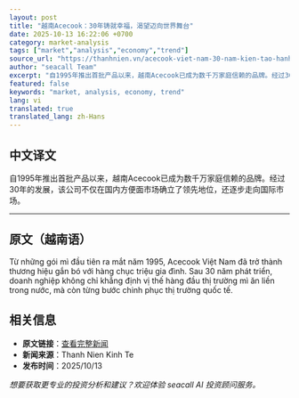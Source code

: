 ```yaml
---
layout: post
title: "越南Acecook：30年铸就幸福，渴望迈向世界舞台"
date: 2025-10-13 16:22:06 +0700
category: market-analysis
tags: ["market","analysis","economy","trend"]
source_url: "https://thanhnien.vn/acecook-viet-nam-30-nam-kien-tao-hanh-phuc-khat-vong-vuon-tam-the-gioi-185251013182255736.htm"
author: "seacall Team"
excerpt: "自1995年推出首批产品以来，越南Acecook已成为数千万家庭信赖的品牌。经过30年的发展，该公司不仅在国内方便面市场确立了领先地位，还逐步走向国际市场。..."
featured: false
keywords: "market, analysis, economy, trend"
lang: vi
translated: true
translated_lang: zh-Hans
---
```


## 中文译文

自1995年推出首批产品以来，越南Acecook已成为数千万家庭信赖的品牌。经过30年的发展，该公司不仅在国内方便面市场确立了领先地位，还逐步走向国际市场。

---

## 原文（越南语）

Từ những g&oacute;i m&igrave; đầu ti&ecirc;n ra mắt năm 1995, Acecook Việt Nam đ&atilde; trở th&agrave;nh thương hiệu gắn b&oacute; với h&agrave;ng chục triệu gia đ&igrave;nh. Sau 30 năm ph&aacute;t triển, doanh nghiệp kh&ocirc;ng chỉ khẳng định vị thế h&agrave;ng đầu thị trường m&igrave; ăn liền trong nước, m&agrave; c&ograve;n từng bước chinh phục thị trường quốc tế.

## 相关信息

- **原文链接**：[查看完整新闻](https://thanhnien.vn/acecook-viet-nam-30-nam-kien-tao-hanh-phuc-khat-vong-vuon-tam-the-gioi-185251013182255736.htm)
- **新闻来源**：Thanh Nien Kinh Te
- **发布时间**：2025/10/13

*想要获取更专业的投资分析和建议？欢迎体验 seacall AI 投资顾问服务。*